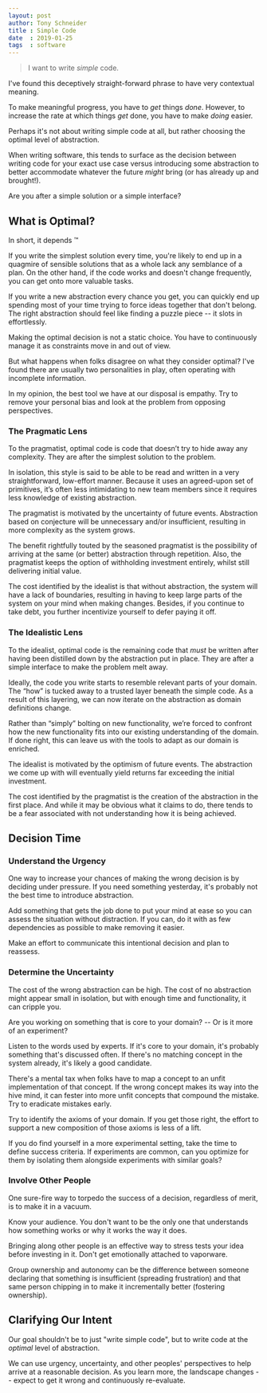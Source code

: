 ```yaml
---
layout: post
author: Tony Schneider
title : Simple Code
date  : 2019-01-25
tags  : software
---
```


> I want to write _simple_ code.

I've found this deceptively straight-forward phrase to have very contextual meaning.

To make meaningful progress, you have to _get_ things *done*.
However, to increase the rate at which things _get_ done, you have to make *doing* easier.

Perhaps it's not about writing simple code at all, but rather choosing the optimal level of abstraction.

When writing software, this tends to surface as the decision between writing code for your exact use case versus introducing some abstraction to better accommodate whatever the future _might_ bring (or has already up and brought!).

Are you after a simple solution or a simple interface?

## What is Optimal?

In short, it depends :tm:

If you write the simplest solution every time, you're likely to end up in a quagmire of sensible solutions that as a whole lack any semblance of a plan.
On the other hand, if the code works and doesn't change frequently, you can get onto more valuable tasks.

If you write a new abstraction every chance you get, you can quickly end up spending most of your time trying to force ideas together that don't belong.
The right abstraction should feel like finding a puzzle piece -- it slots in effortlessly.

Making the optimal decision is not a static choice.
You have to continuously manage it as constraints move in and out of view.

But what happens when folks disagree on what they consider optimal?
I've found there are usually two personalities in play, often operating with incomplete information.

In my opinion, the best tool we have at our disposal is empathy.
Try to remove your personal bias and look at the problem from opposing perspectives.

### The Pragmatic Lens

To the pragmatist, optimal code is code that doesn’t try to hide away any complexity.
They are after the simplest solution to the problem.

In isolation, this style is said to be able to be read and written in a very straightforward, low-effort manner.
Because it uses an agreed-upon set of primitives, it’s often less intimidating to new team members since it requires less knowledge of existing abstraction.

The pragmatist is motivated by the uncertainty of future events.
Abstraction based on conjecture will be unnecessary and/or insufficient, resulting in more complexity as the system grows.

The benefit rightfully touted by the seasoned pragmatist is the possibility of arriving at the same (or better) abstraction through repetition.
Also, the pragmatist keeps the option of withholding investment entirely, whilst still delivering initial value.

The cost identified by the idealist is that without abstraction, the system will have a lack of boundaries, resulting in having to keep large parts of the system on your mind when making changes.
Besides, if you continue to take debt, you further incentivize yourself to defer paying it off.

### The Idealistic Lens

To the idealist, optimal code is the remaining code that _must_ be written after having been distilled down by the abstraction put in place.
They are after a simple interface to make the problem melt away.

Ideally, the code you write starts to resemble relevant parts of your domain.
The “how” is tucked away to a trusted layer beneath the simple code.
As a result of this layering, we can now iterate on the abstraction as domain definitions change.

Rather than “simply” bolting on new functionality, we’re forced to confront how the new functionality fits into our existing understanding of the domain.
If done right, this can leave us with the tools to adapt as our domain is enriched.

The idealist is motivated by the optimism of future events.
The abstraction we come up with will eventually yield returns far exceeding the initial investment.

The cost identified by the pragmatist is the creation of the abstraction in the first place.
And while it may be obvious what it claims to do, there tends to be a fear associated with not understanding how it is being achieved.

## Decision Time

### Understand the Urgency

One way to increase your chances of making the wrong decision is by deciding under pressure.
If you need something yesterday, it's probably not the best time to introduce abstraction.

Add something that gets the job done to put your mind at ease so you can assess the situation without distraction.
If you can, do it with as few dependencies as possible to make removing it easier.

Make an effort to communicate this intentional decision and plan to reassess.

### Determine the Uncertainty

The cost of the wrong abstraction can be high.
The cost of no abstraction might appear small in isolation, but with enough time and functionality, it can cripple you.

Are you working on something that is core to your domain? -- Or is it more of an experiment?

Listen to the words used by experts.
If it's core to your domain, it's probably something that's discussed often.
If there's no matching concept in the system already, it's likely a good candidate.

There's a mental tax when folks have to map a concept to an unfit implementation of that concept.
If the wrong concept makes its way into the hive mind, it can fester into more unfit concepts that compound the mistake.
Try to eradicate mistakes early.

Try to identify the axioms of your domain.
If you get those right, the effort to support a new composition of those axioms is less of a lift.

If you do find yourself in a more experimental setting, take the time to define success criteria.
If experiments are common, can you optimize for them by isolating them alongside experiments with similar goals?

### Involve Other People

One sure-fire way to torpedo the success of a decision, regardless of merit, is to make it in a vacuum.

Know your audience.
You don't want to be the only one that understands how something works or why it works the way it does.

Bringing along other people is an effective way to stress tests your idea before investing in it.
Don't get emotionally attached to vaporware.

Group ownership and autonomy can be the difference between someone declaring that something is insufficient (spreading frustration) and that same person chipping in to make it incrementally better (fostering ownership).

## Clarifying Our Intent

Our goal shouldn't be to just "write simple code", but to write code at the _optimal_ level of abstraction.

We can use urgency, uncertainty, and other peoples' perspectives to help arrive at a reasonable decision.
As you learn more, the landscape changes -- expect to get it wrong and continuously re-evaluate.
